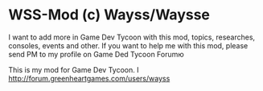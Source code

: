 WSS-Mod (c) Wayss/Waysse
=======
I want to add more in Game Dev Tycoon with this mod, topics, researches, consoles, events and other.
If you want to help me with this mod, please send PM to my profile on Game Ded Tycoon Forumю






























This is my mod for Game Dev Tycoon. I http://forum.greenheartgames.com/users/wayss
